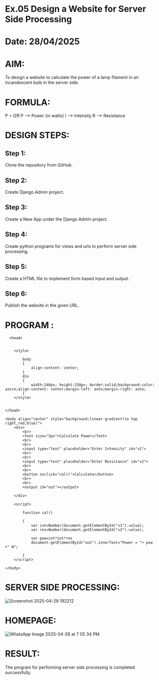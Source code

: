 # Ex.05 Design a Website for Server Side Processing
# Date: 28/04/2025
# AIM:
To design a website to calculate the power of a lamp filament in an incandescent bulb in the server side.

# FORMULA:
P = I2R
P --> Power (in watts)
 I --> Intensity
 R --> Resistance

# DESIGN STEPS:
## Step 1:
Clone the repository from GitHub.

## Step 2:
Create Django Admin project.

## Step 3:
Create a New App under the Django Admin project.

## Step 4:
Create python programs for views and urls to perform server side processing.

## Step 5:
Create a HTML file to implement form based input and output.

## Step 6:
Publish the website in the given URL.

# PROGRAM :

<html>

 
      <head>

     
        <style>
        
            body
            {
                align-content: center;
            }
            div
            {
                width:240px; height:250px; border:solid;background-color: azure;align-content: center;margin-left: auto;margin-right: auto;
            }
        </style>

        
    </head>
    
    <body align="center" style="background:linear-gradient(to top right,red,blue)">
        <div>
            <br>
            <font size="5px">Calculate Power</font>
            <br>
            <br>
            <input type="text" placeholder="Enter Intensity" id="v1">
            <br>
            <br>
            <input type="text" placeholder="Enter Resistance" id="v2">
            <br>
            <br>
            <button onclick="cal()">Calculate</button>
            <br>
            <br>
            <output id="out"></output>

        </div>
        
        <script>
        
            function cal()
            
            {
                var int=Number(document.getElementById("v1").value);
                var res=Number(document.getElementById("v2").value);

                var pow=int*int*res
                document.getElementById("out").innerText="Power = "+ pow +" W";

            }
        </script>
        
    </body>


</html>





# SERVER SIDE PROCESSING:
![Screenshot 2025-04-28 192212](https://github.com/user-attachments/assets/0b433557-21a9-4573-a47e-b28ea03b47d1)

# HOMEPAGE:
![WhatsApp Image 2025-04-28 at 7 05 34 PM](https://github.com/user-attachments/assets/21e05576-7a63-4552-99bc-689631b9bb2b)

# RESULT:
The program for performing server side processing is completed successfully.
